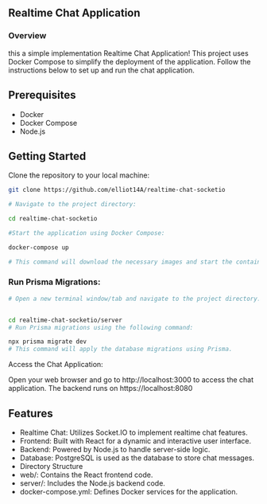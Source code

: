 ## Realtime Chat Application

### Overview

this a simple implementation Realtime Chat Application! This project uses Docker Compose to simplify the deployment of the application. Follow the instructions below to set up and run the chat application.

## Prerequisites

- Docker
- Docker Compose
- Node.js

## Getting Started

Clone the repository to your local machine:

```bash
git clone https://github.com/elliot14A/realtime-chat-socketio

# Navigate to the project directory:

cd realtime-chat-socketio

#Start the application using Docker Compose:

docker-compose up

# This command will download the necessary images and start the containers for the application.

```

### Run Prisma Migrations:

```bash
# Open a new terminal window/tab and navigate to the project directory:


cd realtime-chat-socketio/server
# Run Prisma migrations using the following command:

npx prisma migrate dev
# This command will apply the database migrations using Prisma.
```

Access the Chat Application:

Open your web browser and go to http://localhost:3000 to access the chat application.
The backend runs on https://localhost:8080

## Features

- Realtime Chat: Utilizes Socket.IO to implement realtime chat features.
- Frontend: Built with React for a dynamic and interactive user interface.
- Backend: Powered by Node.js to handle server-side logic.
- Database: PostgreSQL is used as the database to store chat messages.
- Directory Structure
- web/: Contains the React frontend code.
- server/: Includes the Node.js backend code.
- docker-compose.yml: Defines Docker services for the application.
